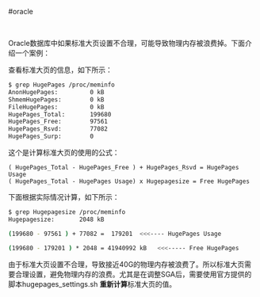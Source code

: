 #oracle

‍

Oracle数据库中如果标准大页设置不合理，可能导致物理内存被浪费掉。下面介绍一个案例：

查看标准大页的信息，如下所示：

```bash
$ grep HugePages /proc/meminfo
AnonHugePages:         0 kB
ShmemHugePages:        0 kB
FileHugePages:         0 kB
HugePages_Total:       199680
HugePages_Free:        97561
HugePages_Rsvd:        77082
HugePages_Surp:        0
```

这个是计算标准大页的使用的公式：

```shell
( HugePages_Total - HugePages_Free ) + HugePages_Rsvd = HugePages Usage
( HugePages_Total - HugePages Usage) x Hugepagesize = Free HugePages
```

下面根据实际情况计算，如下所示：

```bash
$ grep Hugepagesize /proc/meminfo
Hugepagesize:       2048 kB

(199680 - 97561 ) + 77082 =  179201  <<<---- HugePages Usage

(199680 - 179201 ) * 2048 = 41940992 kB   <<<----- Free HugePages
```

由于标准大页设置不合理，导致接近40G的物理内存被浪费了。所以标准大页需要合理设置，避免物理内存的浪费。尤其是在调整SGA后，需要使用官方提供的脚本hugepages\_settings.sh **重新计算**标准大页的值。
